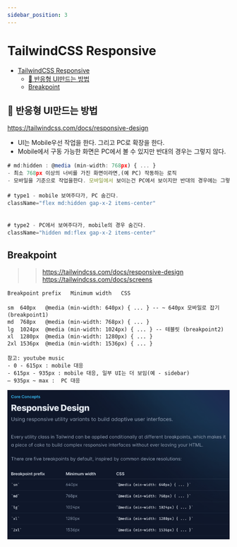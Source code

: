 ```yaml
---
sidebar_position: 3
---
```


# TailwindCSS Responsive

- [TailwindCSS Responsive](#tailwindcss-responsive)
  - [📌 반응형 UI만드는 방법](#-반응형-ui만드는-방법)
  - [Breakpoint](#breakpoint)

## 📌 반응형 UI만드는 방법  

https://tailwindcss.com/docs/responsive-design
- UI는 Mobile우선 작업을 한다. 그리고 PC로 확장을 한다.   
- Mobile에서 구동 가능한 화면은 PC에서 볼 수 있지만 반대의 경우는 그렇지 않다.  

```js
# md:hidden : @media (min-width: 768px) { ... }
- 최소 768px 이상의 너비를 가진 화면이라면,(예 PC) 작동하는 로직
- 모바일을 기준으로 작업을한다. 모바일에서 보이는건 PC에서 보이지만 반대의 경우에는 그렇진 않기 떄문.  

# type1 - mobile 보여주다가, PC 숨긴다.
className="flex md:hidden gap-x-2 items-center"


# type2 - PC에서 보여주다가, mobile의 경우 숨긴다.
className="hidden md:flex gap-x-2 items-center"

```

## Breakpoint  

>> https://tailwindcss.com/docs/responsive-design
>> https://tailwindcss.com/docs/screens

```
Breakpoint prefix	Minimum width	CSS

sm	640px	@media (min-width: 640px) { ... } -- ~ 640px 모바일로 잡기 (breakpoint1)  
md	768px	@media (min-width: 768px) { ... } 
lg	1024px	@media (min-width: 1024px) { ... } -- 테블릿 (breakpoint2)
xl	1280px	@media (min-width: 1280px) { ... }
2xl	1536px	@media (min-width: 1536px) { ... }

참고: youtube music
- 0 - 615px : mobile 대응 
- 615px - 935px : mobile 대응, 일부 UI는 더 보임(예 - sidebar)
– 935px ~ max :  PC 대응

```

![Alt text](image.png)